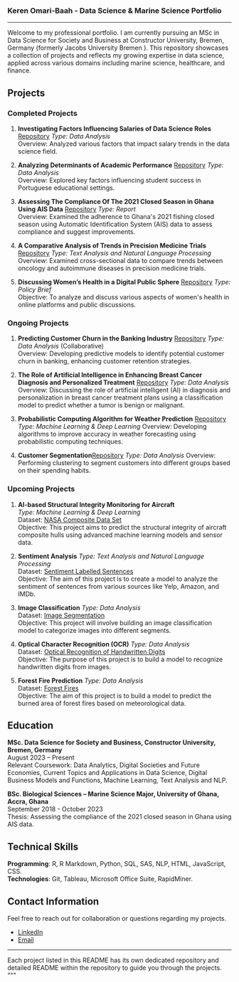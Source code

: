 ### Keren Omari-Baah - Data Science & Marine Science Portfolio

---

Welcome to my professional portfolio. I am currently pursuing an MSc in Data Science for Society and Business at Constructor University, Bremen, Germany (formerly Jacobs University Bremen ). This repository showcases a collection of projects and reflects my growing expertise in data science, applied across various domains including marine science, healthcare, and finance.

## Projects

### Completed Projects

1. **Investigating Factors Influencing Salaries of Data Science Roles** [Repository](https://github.com/KerenOmari-Baah/Data-science-roles.git)
   _Type: Data Analysis_  
   Overview: Analyzed various factors that impact salary trends in the data science field.

2. **Analyzing Determinants of Academic Performance** [Repository](https://github.com/KerenOmari-Baah/Academic-Performance.git)
   _Type: Data Analysis_  
   Overview: Explored key factors influencing student success in Portuguese educational settings.

3. **Assessing The Compliance Of The 2021 Closed Season in Ghana Using AIS Data** [Repository](https://github.com/KerenOmari-Baah/Fishing-Compliance.git)
   _Type: Report_  
   Overview: Examined the adherence to Ghana's 2021 fishing closed season using Automatic Identification System (AIS) data to assess compliance and suggest improvements.

4. **A Comparative Analysis of Trends in Precision Medicine Trials** [Repository](https://github.com/KerenOmari-Baah/Precision-Medical-Trails.git)
   _Type: Text Analysis and Natural Language Processing_  
   Overview: Examined cross-sectional data to compare trends between oncology and autoimmune diseases in precision medicine trials.

5. **Discussing Women’s Health in a Digital Public Sphere** [Repository](https://github.com/KerenOmari-Baah/Women-Health.git)
   _Type: Policy Brief_  
   Objective: To analyze and discuss various aspects of women's health in online platforms and public discussions.

### Ongoing Projects

1. **Predicting Customer Churn in the Banking Industry** [Repository](https://github.com/KerenOmari-Baah/Bank-Churn-Analysis.git) 
   _Type: Data Analysis_ (Collaborative)  
   Overview: Developing predictive models to identify potential customer churn in banking, enhancing customer retention strategies.

2. **The Role of Artificial Intelligence in Enhancing Breast Cancer Diagnosis and Personalized Treatment** [Repository](https://github.com/KerenOmari-Baah/Breast-Cancer.git)
   _Type: Data Analysis_  
   Overview: Discussing the role of artificial intelligent (AI) in diagnosis and personalization in breast cancer treatment plans using a classification model to predict whether a tumor is benign or malignant.

3. **Probabilistic Computing Algorithm for Weather Prediction**  [Repository](https://github.com/KerenOmari-Baah/Weather-Prediction.git)
   _Type: Machine Learning & Deep Learning_ 
   Overview: Developing algorithms to improve accuracy in weather forecasting using probabilistic computing techniques.

4. **Customer Segmentation**[Repository](https://github.com/KerenOmari-Baah/Customer-Segmentation.git)
   _Type: Data Analysis_ 
   Overview: Performing  clustering to segment customers into different groups based on their spending habits.

### Upcoming Projects

1. **AI-based Structural Integrity Monitoring for Aircraft**  
   _Type: Machine Learning & Deep Learning_  
   Dataset: [NASA Composite Data Set](https://www.nasa.gov/content/prognostics-center-of-excellence-data-set-repository)  
   Objective: This project aims to predict the structural integrity of aircraft composite hulls using advanced machine learning models and sensor data.

2. **Sentiment Analysis**
   _Type: Text Analysis and Natural Language Processing_  
   Dataset: [Sentiment Labelled Sentences](https://archive.ics.uci.edu/ml/datasets/Sentiment+Labelled+Sentences)  
   Objective: The aim of this project is to create a model to analyze the sentiment of sentences from various sources like Yelp, Amazon, and IMDb.

3. **Image Classification**
   _Type: Data Analysis_  
   Dataset: [Image Segmentation](https://archive.ics.uci.edu/ml/datasets/image+segmentation)  
   Objective: This project will involve building an image classification model to categorize images into different segments.

4. **Optical Character Recognition (OCR)**
    _Type: Data Analysis_  
    Dataset: [Optical Recognition of Handwritten Digits](https://archive.ics.uci.edu/ml/datasets/optical+recognition+of+handwritten+digits)  
    Objective: The purpose of this project is to build a model to recognize handwritten digits from images.

5. **Forest Fire Prediction**
    _Type: Data Analysis_  
    Dataset: [Forest Fires](https://archive.ics.uci.edu/ml/datasets/forest+fires)  
    Objective: The aim of this project is to build a model to predict the burned area of forest fires based on meteorological data.



## Education

**MSc. Data Science for Society and Business, Constructor University, Bremen, Germany**  
August 2023 – Present  
Relevant Coursework: Data Analytics, Digital Societies and Future Economies, Current Topics and Applications in Data Science, Digital Business Models and Functions, Machine Learning, Text Analysis and NLP.

**BSc. Biological Sciences – Marine Science Major, University of Ghana, Accra, Ghana**  
September 2018 - October 2023  
Thesis: Assessing the compliance of the 2021 closed season in Ghana using AIS data.

## Technical Skills

**Programming**: R, R Markdown, Python, SQL, SAS, NLP, HTML, JavaScript, CSS.  
**Technologies**: Git, Tableau, Microsoft Office Suite, RapidMiner. 

## Contact Information

Feel free to reach out for collaboration or questions regarding my projects.  
- [LinkedIn](https://www.linkedin.com/in/kerendankwah)
- [Email](mailto:kerendankwah@gmail.com)

---

Each project listed in this README has its own dedicated repository and detailed README within the repository to guide you through the projects.
"""

